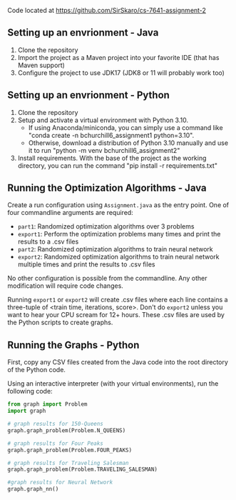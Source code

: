 Code located at https://github.com/SirSkaro/cs-7641-assignment-2

## Setting up an envrionment - Java
1) Clone the repository
2) Import the project as a Maven project into your favorite IDE (that has Maven support)
3) Configure the project to use JDK17 (JDK8 or 11 will probably work too)

## Setting up an envrionment - Python
1) Clone the repository
2) Setup and activate a virtual environment with Python 3.10.
    * If using Anaconda/miniconda, you can simply use a command like "conda create -n bchurchill6_assignment1 python=3.10".
    * Otherwise, download a distribution of Python 3.10 manually and use it to run "python -m venv bchurchill6_assignment2"
3) Install requirements. With the base of the project as the working directory, you can run the command "pip install -r requirements.txt"

## Running the Optimization Algorithms - Java
Create a run configuration using `Assignment.java` as the entry point. One of four commandline arguments are required:

* `part1`: Randomized optimization algorithms over 3 problems
* `export1`: Perform the optimization problems many times and print the results to a .csv files
* `part2`: Randomized optimization algorithms to train neural network
* `export2`: Randomized optimization algorithms to train neural network multiple times and print the results to .csv files

No other configuration is possible from the commandline. Any other modification will require code changes.

Running `export1` or `export2` will create .csv files where each line contains a three-tuple of <train time, iterations, score>. Don't do `export2` unless you want to hear your CPU scream for 12+ hours. These .csv files are used by the Python scripts to create graphs.

## Running the Graphs - Python
First, copy any CSV files created from the Java code into the root directory of the Python code.

Using an interactive interpreter (with your virtual environments), run the following code:
```python
from graph import Problem
import graph

# graph results for 150-Queens
graph.graph_problem(Problem.N_QUEENS)

# graph results for Four Peaks
graph.graph_problem(Problem.FOUR_PEAKS)

# graph results for Traveling Salesman
graph.graph_problem(Problem.TRAVELING_SALESMAN)

#graph results for Neural Network
graph.graph_nn()
```